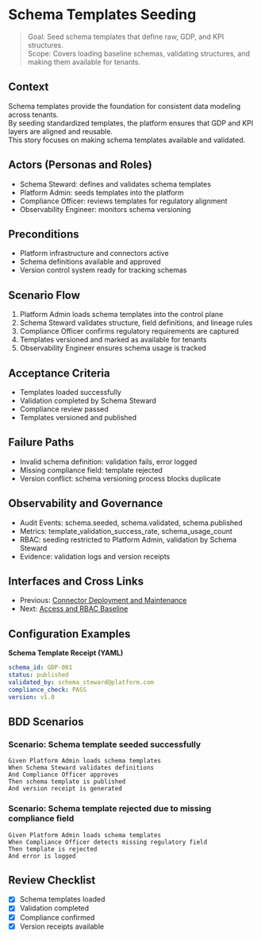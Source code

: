 # Schema Templates Seeding

> Goal: Seed schema templates that define raw, GDP, and KPI structures.  
> Scope: Covers loading baseline schemas, validating structures, and making them available for tenants.

## Context
Schema templates provide the foundation for consistent data modeling across tenants.  
By seeding standardized templates, the platform ensures that GDP and KPI layers are aligned and reusable.  
This story focuses on making schema templates available and validated.

## Actors (Personas and Roles)
- Schema Steward: defines and validates schema templates  
- Platform Admin: seeds templates into the platform  
- Compliance Officer: reviews templates for regulatory alignment  
- Observability Engineer: monitors schema versioning

## Preconditions
- Platform infrastructure and connectors active  
- Schema definitions available and approved  
- Version control system ready for tracking schemas

## Scenario Flow
1. Platform Admin loads schema templates into the control plane  
2. Schema Steward validates structure, field definitions, and lineage rules  
3. Compliance Officer confirms regulatory requirements are captured  
4. Templates versioned and marked as available for tenants  
5. Observability Engineer ensures schema usage is tracked

## Acceptance Criteria
- Templates loaded successfully  
- Validation completed by Schema Steward  
- Compliance review passed  
- Templates versioned and published

## Failure Paths
- Invalid schema definition: validation fails, error logged  
- Missing compliance field: template rejected  
- Version conflict: schema versioning process blocks duplicate

## Observability and Governance
- Audit Events: schema.seeded, schema.validated, schema.published  
- Metrics: template_validation_success_rate, schema_usage_count  
- RBAC: seeding restricted to Platform Admin, validation by Schema Steward  
- Evidence: validation logs and version receipts

## Interfaces and Cross Links
- Previous: [Connector Deployment and Maintenance](00b-connector-deployment.md)  
- Next: [Access and RBAC Baseline](00d-access-rbac-baseline.md)

## Configuration Examples

**Schema Template Receipt (YAML)**
```yaml
schema_id: GDP-001
status: published
validated_by: schema_steward@platform.com
compliance_check: PASS
version: v1.0
```

## BDD Scenarios

### Scenario: Schema template seeded successfully
```gherkin
Given Platform Admin loads schema templates
When Schema Steward validates definitions
And Compliance Officer approves
Then schema template is published
And version receipt is generated
```

### Scenario: Schema template rejected due to missing compliance field
```gherkin
Given Platform Admin loads schema templates
When Compliance Officer detects missing regulatory field
Then template is rejected
And error is logged
```

## Review Checklist
- [x] Schema templates loaded  
- [x] Validation completed  
- [x] Compliance confirmed  
- [x] Version receipts available  
